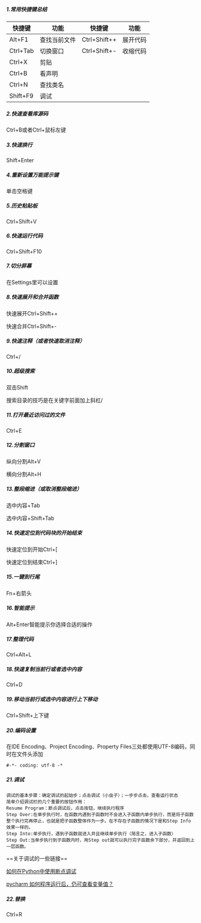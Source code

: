 ##### 1.常用快捷键总结

| 快捷键   | 功能         | 快捷键       | 功能     |
| -------- | ------------ | ------------ | -------- |
| Alt+F1   | 查找当前文件 | Ctrl+Shift++ | 展开代码 |
| Ctrl+Tab | 切换窗口     | Ctrl+Shift+- | 收缩代码 |
| Ctrl+X   | 剪贴         |              |          |
| Ctrl+B   | 看声明       |              |          |
| Ctrl+N   | 查找类名     |              |          |
| Shift+F9 | 调试         |              |          |

##### 2.快速查看库源码

Ctrl+B或者Ctrl+鼠标左键

##### 3.快速换行

Shift+Enter

##### 4.重新设置万能提示键

单击空格键

##### 5.历史粘贴板

Ctrl+Shift+V

##### 6.快速运行代码

Ctrl+Shift+F10

##### 7.切分屏幕

在Settings里可以设置

##### 8.快速展开和合并函数

快速展开Ctrl+Shift++

快速合并Ctrl+Shift+-

##### 9.快速注释（或者快速取消注释）

Ctrl+/

##### 10.超级搜索

双击Shift

搜索目录的技巧是在关键字前面加上斜杠/

##### 11.打开最近访问过的文件

Ctrl+E

##### 12.分割窗口

纵向分割Alt+V

横向分割Alt+H

##### 13.整段缩进（或取消整段缩进）

选中内容+Tab

选中内容+Shift+Tab

##### 14.快速定位到代码块的开始结束

快速定位到开始Ctrl+[

快速定位到结束Ctrl+]

##### 15.一键到行尾

Fn+右箭头

##### 16.智能提示

Alt+Enter智能提示你选择合适的操作

##### 17.整理代码

Ctrl+Alt+L

##### 18.快速复制当前行或者选中内容

Ctrl+D

##### 19.移动当前行或选中内容进行上下移动

Ctrl+Shift+上下键

##### 20.编码设置

在IDE Encoding、Project Encoding、Property Files三处都使用UTF-8编码，同时在文件头添加

```
#-*- coding: utf-8 -*
```

##### 21.调试

```
调试的基本步骤：确定调试的起始步；点击调试（小虫子）；一步步点击，查看运行状态
简单介绍调试栏的几个重要的按钮作用：
Resume Program：断点调试后，点击按钮，继续执行程序
Step Over:在单步执行时，在函数内遇到子函数时不会进入子函数内单步执行，而是将子函数整个执行完再停止，也就是把子函数整体作为一步。在不存在子函数的情况下是和Step Info效果一样的。
Step Into:单步执行，遇到子函数就进入并且继续单步执行（简言之，进入子函数）
Step Out:当单步执行到子函数内时，用Step out就可以执行完子函数余下部分，并返回到上一层函数。
```

==关于调试的一些链接==

[如何在Python中使用断点调试](https://zhuanlan.zhihu.com/p/21304838)

[pycharm 如何程序运行后，仍可查看变量值？](https://zhuanlan.zhihu.com/p/27062841)

##### 22.替换

Ctrl+R

